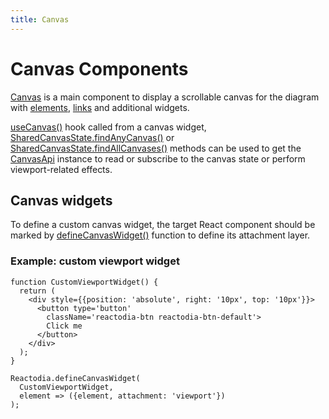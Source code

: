 ```yaml
---
title: Canvas
---
```


# Canvas Components

[Canvas](/docs/api/workspace/functions/Canvas) is a main component to display a scrollable canvas for the diagram with [elements](/docs/concepts/diagram-model.md), [links](/docs/concepts/diagram-model.md) and additional widgets.

[useCanvas()](/docs/api/workspace/functions/useCanvas) hook called from a canvas widget, [SharedCanvasState.findAnyCanvas()](/docs/api/workspace/classes/SharedCanvasState.md#findanycanvas) or [SharedCanvasState.findAllCanvases()](/docs/api/workspace/classes/SharedCanvasState.md#findallcanvases) methods can be used to get the [CanvasApi](/docs/api/workspace/interfaces/CanvasApi) instance to read or subscribe to the canvas state or perform viewport-related effects.

## Canvas widgets

To define a custom canvas widget, the target React component should be marked by [defineCanvasWidget()](/docs/api/workspace/functions/defineCanvasWidget) function to define its attachment layer.

### Example: custom viewport widget

```tsx
function CustomViewportWidget() {
  return (
    <div style={{position: 'absolute', right: '10px', top: '10px'}}>
      <button type='button'
        className='reactodia-btn reactodia-btn-default'>
        Click me
      </button>
    </div>
  );
}

Reactodia.defineCanvasWidget(
  CustomViewportWidget,
  element => ({element, attachment: 'viewport'})
);
```
